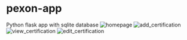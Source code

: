 # pexon-app
Python flask app with sqlite database
![homepage](https://user-images.githubusercontent.com/92826589/187219457-266cb866-dee9-49eb-8d74-41de97185a3a.png)
![add_certification](https://user-images.githubusercontent.com/92826589/187219657-cc6668f6-3d32-42d1-a55d-ac942f9f2f38.png)
![view_certification](https://user-images.githubusercontent.com/92826589/187219726-44199ad3-5dd8-496e-a89b-0f03c5846d24.png)
![edit_certification](https://user-images.githubusercontent.com/92826589/187219811-3ad1fbd7-a061-4c5d-ad80-a0d6cec5e570.png)

